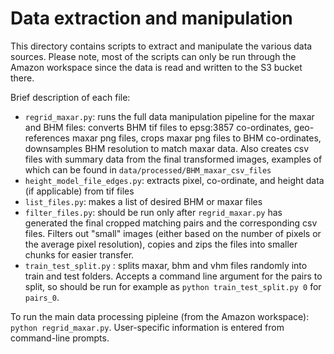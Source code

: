 # Data extraction and manipulation

This directory contains scripts to extract and manipulate the various data sources. Please note, most of the scripts can only be run through the Amazon workspace
since the data is read and written to the S3 bucket there.

Brief description of each file:
 
* `regrid_maxar.py`: runs the full data manipulation pipeline for the maxar and BHM files: converts BHM tif files to epsg:3857 co-ordinates, geo-references maxar png files, crops maxar png files to BHM co-ordinates, downsamples BHM resolution to match maxar data. Also creates csv files with summary data from the final transformed images, examples of which can be found in `data/processed/BHM_maxar_csv_files`
* `height_model_file_edges.py`: extracts pixel, co-ordinate, and height data (if applicable) from tif files
* `list_files.py`: makes a list of desired BHM or maxar files
* `filter_files.py`: should be run only after `regrid_maxar.py` has generated the final cropped matching pairs and the corresponding csv files. Filters out "small" images (either based on the number of pixels or the average pixel resolution), copies and zips the files into smaller chunks for easier transfer.
* `train_test_split.py` : splits maxar, bhm and vhm files randomly into train and test folders. Accepts a command line argument for the pairs to split, so should be run for example as `python train_test_split.py 0` for `pairs_0`.

To run the main data processing pipleine (from the Amazon workspace): `python regrid_maxar.py`. User-specific information is entered from command-line prompts.
